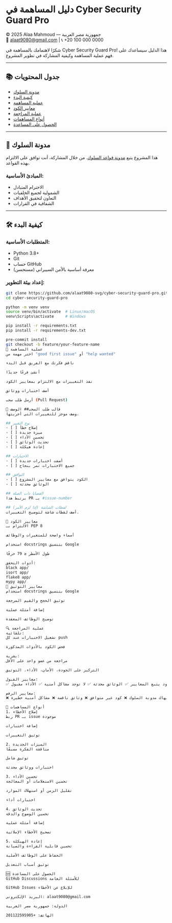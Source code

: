 # دليل المساهمة في Cyber Security Guard Pro  
© 2025 Alaa Mahmoud — جمهورية مصر العربية  
📧 alaat9080@gmail.com | 📞 +20 100 000 0000

شكرًا لاهتمامك بالمساهمة في Cyber Security Guard Pro! هذا الدليل سيساعدك على فهم عملية المساهمة وكيفية المشاركة في تطوير المشروع.

---

## 📚 جدول المحتويات
- [مدونة السلوك](#مدونة-السلوك)
- [كيفية البدء](#كيفية-البدء)
- [عملية المساهمة](#عملية-المساهمة)
- [معايير الكود](#معايير-الكود)
- [عملية المراجعة](#عملية-المراجعة)
- [أنواع المساهمات](#أنواع-المساهمات)
- [الحصول على المساعدة](#الحصول-على-المساعدة)

---

## 🧭 مدونة السلوك

هذا المشروع يتبع [مدونة قواعد السلوك](CODE_OF_CONDUCT.md). من خلال المشاركة، أنت توافق على الالتزام بهذه القواعد.

### المبادئ الأساسية:
- الاحترام المتبادل
- الشمولية لجميع الخلفيات
- التعاون لتحقيق الأهداف
- الشفافية في القرارات

---

## 🛠️ كيفية البدء

### المتطلبات الأساسية:
- Python 3.8+
- Git
- حساب GitHub
- معرفة أساسية بالأمن السيبراني (مستحسن)

### إعداد بيئة التطوير:

```bash
git clone https://github.com/alaat9080-svg/cyber-security-guard-pro.git
cd cyber-security-guard-pro

python -m venv venv
source venv/bin/activate  # Linux/macOS
venv\Scripts\activate     # Windows

pip install -r requirements.txt
pip install -r requirements-dev.txt

pre-commit install
git checkout -b feature/your-feature-name
🔄 عملية المساهمة
اختر مهمة من "good first issue" أو "help wanted"

ناقش فكرتك مع الفريق قبل البدء

أنشئ فرعًا جديدًا

نفذ التغييرات مع الالتزام بمعايير الكود

أضف اختبارات ووثائق

أرسل طلب سحب (Pull Request)

🧪 قالب طلب السحب## الوصف
وصف موجز للتغييرات التي أجريتها.

## نوع التغيير
- [ ] إصلاح خطأ
- [ ] ميزة جديدة
- [ ] تحسين الأداء
- [ ] تحديث الوثائق
- [ ] إعادة هيكلة

## الاختبارات
- [ ] أضفت اختبارات جديدة
- [ ] جميع الاختبارات تمر بنجاح

## التوافق
- [ ] الكود يتوافق مع معايير المشروع
- [ ] الوثائق محدثة

## القضايا ذات الصلة
يرتبط هذا PR بـ #issue-number

## لقطات الشاشة (إذا لزم الأمر)
أضف لقطات شاشة لتوضيح التغييرات.

🧹 معايير الكود
الالتزام بـ PEP 8

أسماء واضحة للمتغيرات والوظائف

استخدام docstrings بتنسيق Google

طول الأسطر ≤ 79 حرفًا

أدوات التحقق:
black app/
isort app/
flake8 app/
mypy app/
📄 معايير التوثيق
استخدام docstrings بتنسيق Google

توثيق الحجج والقيم المرجعة

إضافة أمثلة عملية

توضيح الوظائف المعقدة

🔍 عملية المراجعة
تلقائية:
تشغيل الاختبارات عند كل push

فحص الكود بالأدوات المذكورة

بشرية:
مراجعة من عضو واحد على الأقل

التركيز على الجودة، الأمان، الأداء، التوثيق

معايير القبول:
✅ جميع الاختبارات تمر ✅ الكود يتبع المعايير ✅ الوثائق محدثة ✅ لا توجد مشاكل أمنية ✅ الأداء مقبول

معايير الرفض:
❌ اختبارات فاشلة ❌ انتهاك مدونة السلوك ❌ كود غير متوافق ❌ وثائق ناقصة ❌ مشاكل أمنية خطيرة

🧩 أنواع المساهمات
1. إصلاح الأخطاء
ربط PR بـ issue موجودة

إضافة اختبارات

توثيق التغييرات

2. الميزات الجديدة
مناقشة الفكرة مسبقًا

توثيق شامل

اختبارات ووثائق محدثة

3. تحسين الأداء
تحسين الاستعلامات أو المعالجة

تقليل الزمن أو استهلاك الموارد

اختبارات أداء

4. تحديث الوثائق
تحسين الوضوح والدقة

إضافة أمثلة عملية

تصحيح الأخطاء الإملائية

5. إعادة الهيكلة
تحسين قابلية القراءة والصيانة

الحفاظ على الوظائف الأصلية

توثيق أسباب التعديل

🆘 الحصول على المساعدة
GitHub Discussions للأسئلة العامة

GitHub Issues للإبلاغ عن الأخطاء

البريد الإلكتروني: alaat9080@gmail.com

الدولة: جمهورية مصر العربية

الهاتف: +201122595905
